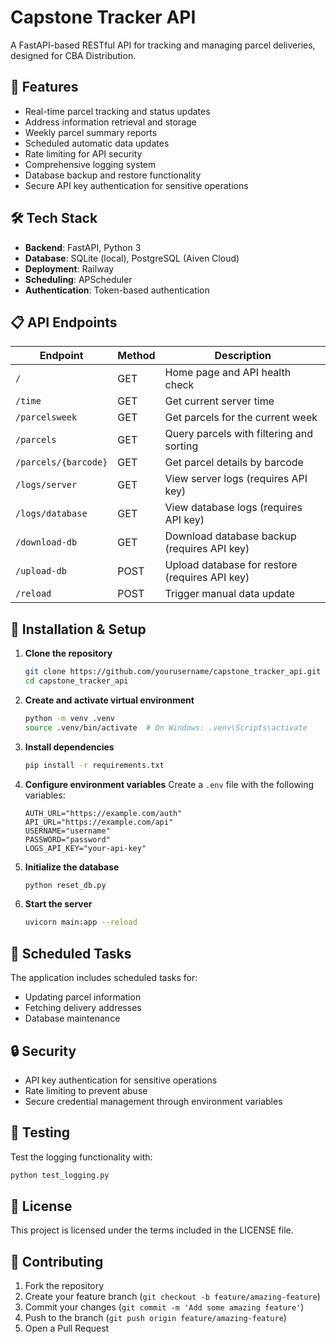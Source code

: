 # Capstone Tracker API

A FastAPI-based RESTful API for tracking and managing parcel deliveries, designed for CBA Distribution.

## 🚀 Features

- Real-time parcel tracking and status updates
- Address information retrieval and storage
- Weekly parcel summary reports
- Scheduled automatic data updates
- Rate limiting for API security
- Comprehensive logging system
- Database backup and restore functionality
- Secure API key authentication for sensitive operations

## 🛠️ Tech Stack

- **Backend**: FastAPI, Python 3
- **Database**: SQLite (local), PostgreSQL (Aiven Cloud)
- **Deployment**: Railway
- **Scheduling**: APScheduler
- **Authentication**: Token-based authentication

## 📋 API Endpoints

| Endpoint | Method | Description |
|----------|--------|-------------|
| `/` | GET | Home page and API health check |
| `/time` | GET | Get current server time |
| `/parcelsweek` | GET | Get parcels for the current week |
| `/parcels` | GET | Query parcels with filtering and sorting |
| `/parcels/{barcode}` | GET | Get parcel details by barcode |
| `/logs/server` | GET | View server logs (requires API key) |
| `/logs/database` | GET | View database logs (requires API key) |
| `/download-db` | GET | Download database backup (requires API key) |
| `/upload-db` | POST | Upload database for restore (requires API key) |
| `/reload` | POST | Trigger manual data update |

## 🔧 Installation & Setup

1. **Clone the repository**
   ```bash
   git clone https://github.com/yourusername/capstone_tracker_api.git
   cd capstone_tracker_api
   ```

2. **Create and activate virtual environment**
   ```bash
   python -m venv .venv
   source .venv/bin/activate  # On Windows: .venv\Scripts\activate
   ```

3. **Install dependencies**
   ```bash
   pip install -r requirements.txt
   ```

4. **Configure environment variables**
   Create a `.env` file with the following variables:
   ```
   AUTH_URL="https://example.com/auth"
   API_URL="https://example.com/api"
   USERNAME="username"
   PASSWORD="password"
   LOGS_API_KEY="your-api-key"
   ```

5. **Initialize the database**
   ```bash
   python reset_db.py
   ```

6. **Start the server**
   ```bash
   uvicorn main:app --reload
   ```

## 🔄 Scheduled Tasks

The application includes scheduled tasks for:
- Updating parcel information
- Fetching delivery addresses
- Database maintenance

## 🔒 Security

- API key authentication for sensitive operations
- Rate limiting to prevent abuse
- Secure credential management through environment variables

## 🧪 Testing

Test the logging functionality with:
```bash
python test_logging.py
```

## 📄 License

This project is licensed under the terms included in the LICENSE file.

## 👥 Contributing

1. Fork the repository
2. Create your feature branch (`git checkout -b feature/amazing-feature`)
3. Commit your changes (`git commit -m 'Add some amazing feature'`)
4. Push to the branch (`git push origin feature/amazing-feature`)
5. Open a Pull Request 